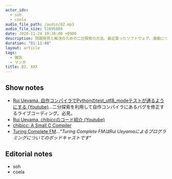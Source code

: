 ```yaml
---
actor_ids:
  - soh
  - coela
audio_file_path: /audio/82.mp3
audio_file_size: 51695804
date: 2020-11-24 19:30:00 +0900
description: 問題発見と解決のための二分探索の方法、最近買ったソフトウェア、漫画について話しました。
duration: "01:11:48"
layout: article
tags:
  - 雑談
  - マンガ
title: 82. XXX
---
```


## Show notes
- [Rui Ueyama, 自作コンパイラでPythonのtest_utf8_modeテストが通るようにする (Youtube)](https://www.youtube.com/watch?v=HF6b9K_oHvE&t=2s)...二分探索を利用して自作コンパイラにあるバグを修正するライブコーディング。必見。
- [Rui Ueyama, chibiccのコード紹介 (Youtube)](https://www.youtube.com/watch?v=k6A_FmIcHQE)
- [chibicc: A Small C Compiler](https://github.com/rui314/chibicc)
- [Turing Complete FM](https://turingcomplete.fm/)..._"Turing Complete FMはRui Ueyamaによるプログラミングについてのポッドキャストです"_

## Editorial notes
- soh
- coela

